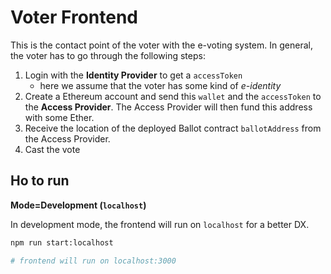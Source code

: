 # Voter Frontend

This is the contact point of the voter with the e-voting system. In general, the voter has to go through the following steps:

1. Login with the **Identity Provider** to get a `accessToken`
   - here we assume that the voter has some kind of _e-identity_
2. Create a Ethereum account and send this `wallet` and the `accessToken` to the **Access Provider**. The Access Provider will then fund this address with some Ether.
3. Receive the location of the deployed Ballot contract `ballotAddress` from the Access Provider.
4. Cast the vote

## Ho to run

**Mode=Development (`localhost`)**

In development mode, the frontend will run on `localhost` for a better DX.

```bash
npm run start:localhost

# frontend will run on localhost:3000
```
